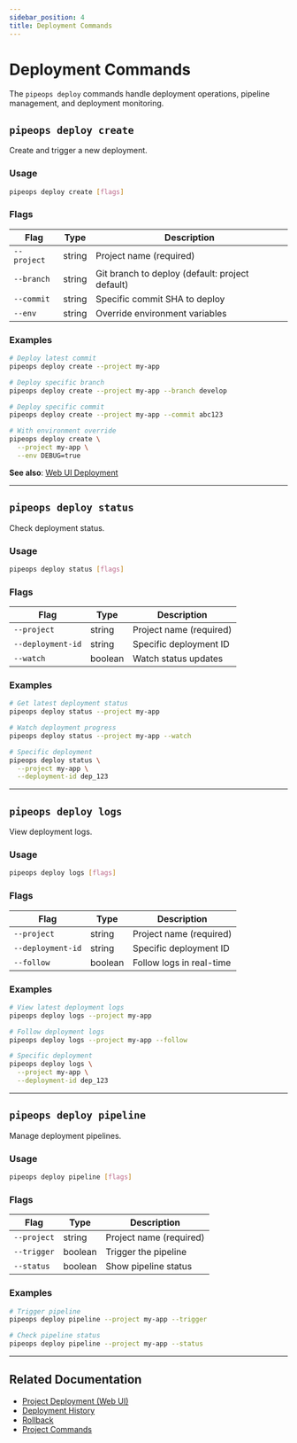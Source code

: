 ```yaml
---
sidebar_position: 4
title: Deployment Commands
---
```


# Deployment Commands

The `pipeops deploy` commands handle deployment operations, pipeline management, and deployment monitoring.

## `pipeops deploy create`

Create and trigger a new deployment.

### Usage

```bash
pipeops deploy create [flags]
```

### Flags

| Flag | Type | Description |
|------|------|-------------|
| `--project` | string | Project name (required) |
| `--branch` | string | Git branch to deploy (default: project default) |
| `--commit` | string | Specific commit SHA to deploy |
| `--env` | string | Override environment variables |

### Examples

```bash
# Deploy latest commit
pipeops deploy create --project my-app

# Deploy specific branch
pipeops deploy create --project my-app --branch develop

# Deploy specific commit
pipeops deploy create --project my-app --commit abc123

# With environment override
pipeops deploy create \
  --project my-app \
  --env DEBUG=true
```

**See also**: [Web UI Deployment](/docs/projects/project-deployment)

---

## `pipeops deploy status`

Check deployment status.

### Usage

```bash
pipeops deploy status [flags]
```

### Flags

| Flag | Type | Description |
|------|------|-------------|
| `--project` | string | Project name (required) |
| `--deployment-id` | string | Specific deployment ID |
| `--watch` | boolean | Watch status updates |

### Examples

```bash
# Get latest deployment status
pipeops deploy status --project my-app

# Watch deployment progress
pipeops deploy status --project my-app --watch

# Specific deployment
pipeops deploy status \
  --project my-app \
  --deployment-id dep_123
```

---

## `pipeops deploy logs`

View deployment logs.

### Usage

```bash
pipeops deploy logs [flags]
```

### Flags

| Flag | Type | Description |
|------|------|-------------|
| `--project` | string | Project name (required) |
| `--deployment-id` | string | Specific deployment ID |
| `--follow` | boolean | Follow logs in real-time |

### Examples

```bash
# View latest deployment logs
pipeops deploy logs --project my-app

# Follow deployment logs
pipeops deploy logs --project my-app --follow

# Specific deployment
pipeops deploy logs \
  --project my-app \
  --deployment-id dep_123
```

---

## `pipeops deploy pipeline`

Manage deployment pipelines.

### Usage

```bash
pipeops deploy pipeline [flags]
```

### Flags

| Flag | Type | Description |
|------|------|-------------|
| `--project` | string | Project name (required) |
| `--trigger` | boolean | Trigger the pipeline |
| `--status` | boolean | Show pipeline status |

### Examples

```bash
# Trigger pipeline
pipeops deploy pipeline --project my-app --trigger

# Check pipeline status
pipeops deploy pipeline --project my-app --status
```

---

## Related Documentation

- [Project Deployment (Web UI)](/docs/projects/project-deployment)
- [Deployment History](/docs/projects/project-history)
- [Rollback](/docs/projects/rollback)
- [Project Commands](/docs/cli/commands/projects)
